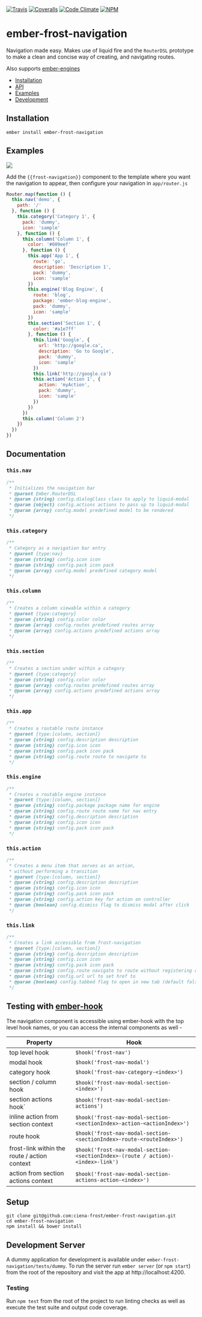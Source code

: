 [ci-img]: https://img.shields.io/travis/ciena-frost/ember-frost-navigation.svg "Travis CI Build Status"
[ci-url]: https://travis-ci.org/ciena-frost/ember-frost-navigation

[cov-img]: https://img.shields.io/coveralls/ciena-frost/ember-frost-navigation.svg "Coveralls Code Coverage"
[cov-url]: https://coveralls.io/github/ciena-frost/ember-frost-navigation

[npm-img]: https://img.shields.io/npm/v/ember-frost-navigation.svg "NPM Version"
[npm-url]: https://www.npmjs.com/package/ember-frost-navigation

[![Travis][ci-img]][ci-url] [![Coveralls][cov-img]][cov-url] [![Code Climate](https://codeclimate.com/github/ciena-frost/ember-frost-navigation/badges/gpa.svg)](https://codeclimate.com/github/ciena-frost/ember-frost-navigation) [![NPM][npm-img]][npm-url]

# ember-frost-navigation

Navigation made easy. Makes use of liquid fire and the `RouterDSL` prototype to make a clean and concise way of creating, and navigating routes.

Also supports [ember-engines](https://github.com/dgeb/ember-engines)

 * [Installation](#installation)
 * [API](#api)
 * [Examples](#examples)
 * [Development](#development)

## Installation
```
ember install ember-frost-navigation
```

## Examples

<img src='assets/ex1.gif'/>

Add the `{{frost-navigation}}` component to the template where you want the navigation to appear, then configure your navigation in `app/router.js`

```js
Router.map(function () {
  this.nav('demo', {
    path: '/'
  }, function () {
    this.category('Category 1', {
      pack: 'dummy',
      icon: 'sample'
    }, function () {
      this.column('Column 1', {
        color: '#009eef'
      }, function () {
        this.app('App 1', {
          route: 'go',
          description: 'Description 1',
          pack: 'dummy',
          icon: 'sample'
        })
        this.engine('Blog Engine', {
          route: 'blog',
          package: 'ember-blog-engine',
          pack: 'dummy',
          icon: 'sample'
        })
        this.section('Section 1', {
          color: '#a1e7ff'
        }, function () {
          this.link('Google', {
            url: 'http://google.ca',
            description: 'Go to Google',
            pack: 'dummy',
            icon: 'sample'
          })
          this.link('http://google.ca')
          this.action('Action 1', {
            action: 'myAction',
            pack: 'dummy',
            icon: 'sample'
          })
        })
      })
      this.column('Column 2')
    })
  })
})
```

## Documentation

### `this.nav`
```js
/**
 * Initializes the navigation bar
 * @parent Ember.RouterDSL
 * @param {string} config.dialogClass class to apply to liquid-modal
 * @param {object} config.actions actions to pass up to liquid-modal
 * @param {array} config.model predefined model to be rendered
 */
```

### `this.category`
```js
/**
 * Category as a navigation bar entry
 * @parent {type:nav}
 * @param {string} config.icon icon
 * @param {string} config.pack icon pack
 * @param {array} config.model predefined category model
 */
```

### `this.column`
```js
/**
 * Creates a column viewable within a category
 * @parent {type:category}
 * @param {string} config.color color
 * @param {array} config.routes predefined routes array
 * @param {array} config.actions predefined actions array
 */
```
### `this.section`
```js
/**
 * Creates a section under within a category
 * @parent {type:category}
 * @param {string} config.color color
 * @param {array} config.routes predefined routes array
 * @param {array} config.actions predefined actions array
 */
```
### `this.app`
```js
/**
 * Creates a routable route instance
 * @parent {type:[column, section]}
 * @param {string} config.description description
 * @param {string} config.icon icon
 * @param {string} config.pack icon pack
 * @param {string} config.route route to navigate to
 */
```
### `this.engine`
```js
/**
 * Creates a routable engine instance
 * @parent {type:[column, section]}
 * @param {string} config.package package name for engine
 * @param {string} config.route route name for nav entry
 * @param {string} config.description description
 * @param {string} config.icon icon
 * @param {string} config.pack icon pack
 */
```
### `this.action`
```js
/**
 * Creates a menu item that serves as an action,
 * without performing a transition
 * @parent {type:[column, section]}
 * @param {string} config.description description
 * @param {string} config.icon icon
 * @param {string} config.pack icon pack
 * @param {string} config.action key for action on controller
 * @param {boolean} config.dismiss flag to dismiss modal after click
 */
```
### `this.link`
```js
/**
 * Creates a link accessible from frost-navigation
 * @parent {type:[column, section]}
 * @param {string} config.description description
 * @param {string} config.icon icon
 * @param {string} config.pack icon pack
 * @param {string} config.route navigate to route without registering on DSL
 * @param {string} config.url url to set href to
 * @param {boolean} config.tabbed flag to open in new tab (default false)
 */
```

## Testing with [ember-hook](https://www.npmjs.com/package/ember-hook)

The navigation component is accessible using ember-hook with the top level hook names, or you can access the internal components as well -

| Property                                     	| Hook                                                                            	|
|----------------------------------------------	|---------------------------------------------------------------------------------	|
| top level hook                               	| `$hook('frost-nav')`                                                            	|
| modal hook                                   	| `$hook('frost-nav-modal')`                                                      	|
| category hook                                	| `$hook('frost-nav-category-<index>')`                                           	|
| section / column hook                        	| `$hook('frost-nav-modal-section-<index>')`                                      	|
| section actions hook`                        	| `$hook('frost-nav-modal-section-actions')`                                      	|
| inline action from section context           	| `$hook('frost-nav-modal-section-<sectionIndex>-action-<actionIndex>')`          	|
| route hook                                   	| `$hook('frost-nav-modal-section-<sectionIndex>-route-<routeIndex>')`            	|
| frost-link within the route / action context 	| `$hook('frost-nav-modal-section-<sectionIndex>-(route / action)-<index>-link')` 	|
| action from section actions context          	| `$hook('frost-nav-modal-section-actions-action-<index>')`                       	|


## Setup
```
git clone git@github.com:ciena-frost/ember-frost-navigation.git
cd ember-frost-navigation
npm install && bower install
```

## Development Server
A dummy application for development is available under `ember-frost-navigation/tests/dummy`.
To run the server run `ember server` (or `npm start`) from the root of the repository and
visit the app at http://localhost:4200.

### Testing
Run `npm test` from the root of the project to run linting checks as well as execute the test suite
and output code coverage.
